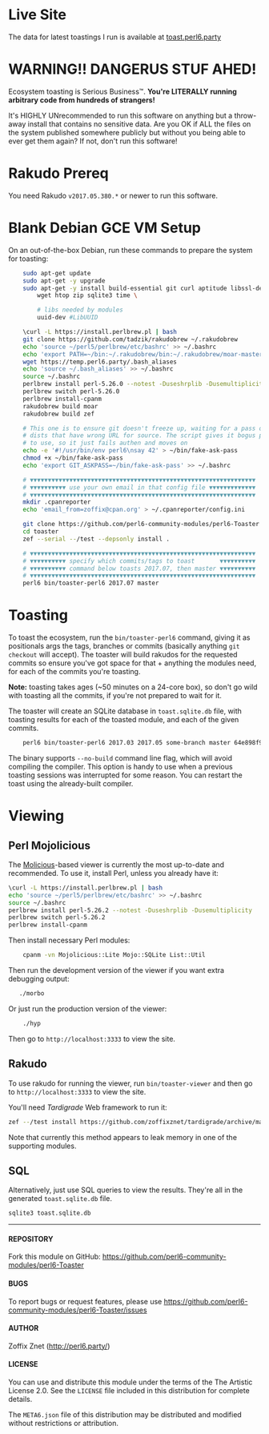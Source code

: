 # Live Site

The data for latest toastings I run is available at [toast.perl6.party](https://toast.perl6.party)


# WARNING!! DANGERUS STUF AHED!

Ecosystem toasting is Serious Business™. **You're LITERALLY running
arbitrary code from hundreds of strangers!**

It's HIGHLY UNrecommended to run this software on anything but a throw-away
install that contains no sensitive data. Are you OK if ALL the files on the
system published somewhere publicly but without you being able to ever get them
again? If not, don't run this software!

# Rakudo Prereq

You need Rakudo `v2017.05.380.*` or newer to run this software.

# Blank Debian GCE VM Setup

On an out-of-the-box Debian, run these commands to prepare the system for
toasting:

```bash
    sudo apt-get update
    sudo apt-get -y upgrade
    sudo apt-get -y install build-essential git curl aptitude libssl-dev \
        wget htop zip sqlite3 time \

        # libs needed by modules
        uuid-dev #LibUUID

    \curl -L https://install.perlbrew.pl | bash
    git clone https://github.com/tadzik/rakudobrew ~/.rakudobrew
    echo 'source ~/perl5/perlbrew/etc/bashrc' >> ~/.bashrc
    echo 'export PATH=~/bin:~/.rakudobrew/bin:~/.rakudobrew/moar-master/install/share/perl6/site/bin:$PATH' >> ~/.bashrc
    wget https://temp.perl6.party/.bash_aliases
    echo 'source ~/.bash_aliases' >> ~/.bashrc
    source ~/.bashrc
    perlbrew install perl-5.26.0 --notest -Duseshrplib -Dusemultiplicity
    perlbrew switch perl-5.26.0
    perlbrew install-cpanm
    rakudobrew build moar
    rakudobrew build zef

    # This one is to ensure git doesn't freeze up, waiting for a pass on some
    # dists that have wrong URL for source. The script gives it bogus pass
    # to use, so it just fails authen and moves on
    echo -e '#!/usr/bin/env perl6\nsay 42' > ~/bin/fake-ask-pass
    chmod +x ~/bin/fake-ask-pass
    echo 'export GIT_ASKPASS=~/bin/fake-ask-pass' >> ~/.bashrc

    # ▼▼▼▼▼▼▼▼▼▼▼▼▼▼▼▼▼▼▼▼▼▼▼▼▼▼▼▼▼▼▼▼▼▼▼▼▼▼▼▼▼▼▼▼▼▼▼▼▼▼▼▼▼▼▼▼▼▼▼▼▼▼▼
    # ▼▼▼▼▼▼▼▼▼▼ use your own email in that config file ▼▼▼▼▼▼▼▼▼▼▼▼▼
    # ▼▼▼▼▼▼▼▼▼▼▼▼▼▼▼▼▼▼▼▼▼▼▼▼▼▼▼▼▼▼▼▼▼▼▼▼▼▼▼▼▼▼▼▼▼▼▼▼▼▼▼▼▼▼▼▼▼▼▼▼▼▼▼
    mkdir .cpanreporter
    echo 'email_from=zoffix@cpan.org' > ~/.cpanreporter/config.ini

    git clone https://github.com/perl6-community-modules/perl6-Toaster toaster
    cd toaster
    zef --serial --/test --depsonly install .

    # ▼▼▼▼▼▼▼▼▼▼▼▼▼▼▼▼▼▼▼▼▼▼▼▼▼▼▼▼▼▼▼▼▼▼▼▼▼▼▼▼▼▼▼▼▼▼▼▼▼▼▼▼▼▼▼▼▼▼▼▼▼▼▼
    # ▼▼▼▼▼▼▼▼▼▼ specify which commits/tags to toast       ▼▼▼▼▼▼▼▼▼▼
    # ▼▼▼▼▼▼▼▼▼▼ command below toasts 2017.07, then master ▼▼▼▼▼▼▼▼▼▼
    # ▼▼▼▼▼▼▼▼▼▼▼▼▼▼▼▼▼▼▼▼▼▼▼▼▼▼▼▼▼▼▼▼▼▼▼▼▼▼▼▼▼▼▼▼▼▼▼▼▼▼▼▼▼▼▼▼▼▼▼▼▼▼▼
    perl6 bin/toaster-perl6 2017.07 master
```

# Toasting

To toast the ecosystem, run the `bin/toaster-perl6` command, giving it as
positionals args the tags, branches or commits (basically anything
`git checkout` will accept). The toaster will build rakudos for the requested
commits so ensure you've got space for that + anything the modules need, for
each of the commits you're toasting.

**Note:** toasting takes ages (~50 minutes on a 24-core box), so don't go wild
with toasting all the commits, if you're not prepared to wait for it.

The toaster will create an SQLite database in `toast.sqlite.db` file, with
toasting results for each of the toasted module, and each of the given commits.

```bash
    perl6 bin/toaster-perl6 2017.03 2017.05 some-branch master 64e898f9baa159e2019
```

The binary supports `--no-build` command line flag, which will avoid compiling the compiler. This
option is handy to use when a previous toasting sessions was interrupted for some reason. You can
restart the toast using the already-built compiler.

# Viewing

## Perl Mojolicious

The [Molicious](http://mojolicious.org/)-based viewer is currently the most up-to-date
and recommended. To use it, install Perl, unless you already have it:

```bash
\curl -L https://install.perlbrew.pl | bash
echo 'source ~/perl5/perlbrew/etc/bashrc' >> ~/.bashrc
source ~/.bashrc
perlbrew install perl-5.26.2 --notest -Duseshrplib -Dusemultiplicity
perlbrew switch perl-5.26.2
perlbrew install-cpanm
```

Then install necessary Perl modules:

```bash
    cpanm -vn Mojolicious::Lite Mojo::SQLite List::Util
```

Then run the development version of the viewer if you want extra
debugging output:

```bash
   ./morbo
```

Or just run the production version of the viewer:

```bash
    ./hyp
```

Then go to `http://localhost:3333` to view the site.

## Rakudo

To use rakudo for running the viewer, run `bin/toaster-viewer` and then go to `http://localhost:3333` to
view the site.

You'll need *Tardigrade* Web framework to run it:

```bash
zef --/test install https://github.com/zoffixznet/tardigrade/archive/master.zip
```

Note that currently this method appears to leak memory in one of the supporting modules.

## SQL

Alternatively, just use SQL queries to view the results. They're all in
the generated `toast.sqlite.db` file.

```bash
sqlite3 toast.sqlite.db
```

----

#### REPOSITORY

Fork this module on GitHub:
https://github.com/perl6-community-modules/perl6-Toaster

#### BUGS

To report bugs or request features, please use
https://github.com/perl6-community-modules/perl6-Toaster/issues

#### AUTHOR

Zoffix Znet (http://perl6.party/)

#### LICENSE

You can use and distribute this module under the terms of the
The Artistic License 2.0. See the `LICENSE` file included in this
distribution for complete details.

The `META6.json` file of this distribution may be distributed and modified
without restrictions or attribution.
